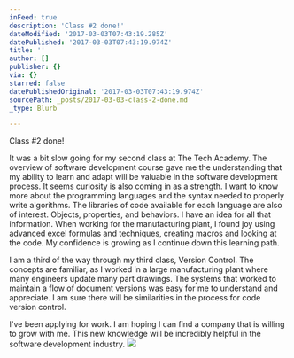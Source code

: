 ```yaml
---
inFeed: true
description: 'Class #2 done!'
dateModified: '2017-03-03T07:43:19.285Z'
datePublished: '2017-03-03T07:43:19.974Z'
title: ''
author: []
publisher: {}
via: {}
starred: false
datePublishedOriginal: '2017-03-03T07:43:19.974Z'
sourcePath: _posts/2017-03-03-class-2-done.md
_type: Blurb

---
```

Class \#2 done!

It was a bit slow going for my second class at The Tech Academy. The overview of software development course gave me the understanding that my ability to learn and adapt will be valuable in the software development process. It seems curiosity is also coming in as a strength. I want to know more about the programming languages and the syntax needed to properly write algorithms. The libraries of code available for each language are also of interest. Objects, properties, and behaviors. I have an idea for all that information. When working for the manufacturing plant, I found joy using advanced excel formulas and techniques, creating macros and looking at the code. My confidence is growing as I continue down this learning path. 

I am a third of the way through my third class, Version Control. The concepts are familiar, as I worked in a large manufacturing plant where many engineers update many part drawings. The systems that worked to maintain a flow of document versions was easy for me to understand and appreciate. I am sure there will be similarities in the process for code version control. 

I've been applying for work. I am hoping I can find a company that is willing to grow with me. This new knowledge will be incredibly helpful in the software development industry.
![](https://the-grid-user-content.s3-us-west-2.amazonaws.com/e79e8a5e-5061-475b-b8a6-448633c64221.jpg)